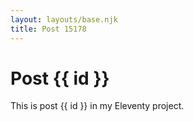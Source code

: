 ```yaml
---
layout: layouts/base.njk
title: Post 15178
---
```


# Post {{ id }}

This is post {{ id }} in my Eleventy project.

